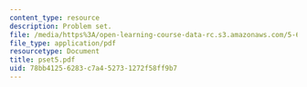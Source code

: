 ```yaml
---
content_type: resource
description: Problem set.
file: /media/https%3A/open-learning-course-data-rc.s3.amazonaws.com/5-68j-kinetics-of-chemical-reactions-spring-2003/78bb41256283c7a452731272f58ff9b7_pset5.pdf
file_type: application/pdf
resourcetype: Document
title: pset5.pdf
uid: 78bb4125-6283-c7a4-5273-1272f58ff9b7
---
```

